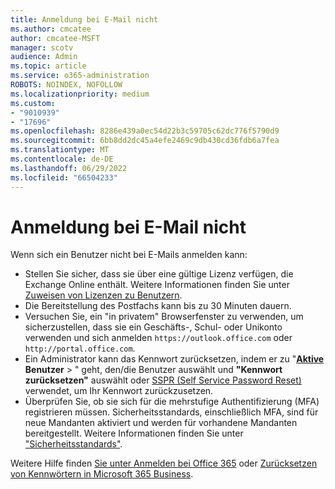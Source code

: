 ```yaml
---
title: Anmeldung bei E-Mail nicht
ms.author: cmcatee
author: cmcatee-MSFT
manager: scotv
audience: Admin
ms.topic: article
ms.service: o365-administration
ROBOTS: NOINDEX, NOFOLLOW
ms.localizationpriority: medium
ms.custom:
- "9010939"
- "17696"
ms.openlocfilehash: 8286e439a0ec54d22b3c59705c62dc776f5790d9
ms.sourcegitcommit: 6bb8dd2dc45a4efe2469c9db430cd36fdb6a7fea
ms.translationtype: MT
ms.contentlocale: de-DE
ms.lasthandoff: 06/29/2022
ms.locfileid: "66504233"
---
```

# <a name="cant-sign-in-into-email"></a>Anmeldung bei E-Mail nicht

Wenn sich ein Benutzer nicht bei E-Mails anmelden kann:

- Stellen Sie sicher, dass sie über eine gültige Lizenz verfügen, die Exchange Online enthält. Weitere Informationen finden Sie unter [Zuweisen von Lizenzen zu Benutzern](https://docs.microsoft.com/microsoft-365/admin/manage/assign-licenses-to-users).
- Die Bereitstellung des Postfachs kann bis zu 30 Minuten dauern.
- Versuchen Sie, ein "in privatem" Browserfenster zu verwenden, um sicherzustellen, dass sie ein Geschäfts-, Schul- oder Unikonto verwenden und sich anmelden `https://outlook.office.com` oder `http://portal.office.com`.
- Ein Administrator kann das Kennwort zurücksetzen, indem er zu "[**Aktive**](https://portal.office.com/adminportal/home#/users) **Benutzer** > " geht, den/die Benutzer auswählt und **"Kennwort zurücksetzen"** auswählt oder [SSPR (Self Service Password Reset)](https://passwordreset.microsoftonline.com/) verwendet, um Ihr Kennwort zurückzusetzen.
- Überprüfen Sie, ob sie sich für die mehrstufige Authentifizierung (MFA) registrieren müssen. Sicherheitsstandards, einschließlich MFA, sind für neue Mandanten aktiviert und werden für vorhandene Mandanten bereitgestellt. Weitere Informationen finden Sie unter ["Sicherheitsstandards"](https://docs.microsoft.com/azure/active-directory/fundamentals/concept-fundamentals-security-defaults).

Weitere Hilfe finden [Sie unter Anmelden bei Office 365](https://docs.microsoft.com/office365/troubleshoot/sign-In/sign-in-to-office-365-azure-intune) oder [Zurücksetzen von Kennwörtern in Microsoft 365 Business](https://docs.microsoft.com/microsoft-365/admin/add-users/reset-passwords).